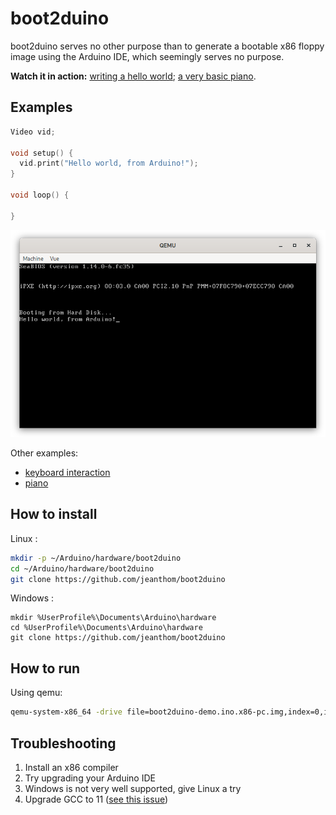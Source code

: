 # boot2duino

boot2duino serves no other purpose than to generate a bootable x86 floppy image using the Arduino IDE, which seemingly serves no purpose.

**Watch it in action:** [writing a hello world](https://vimeo.com/656339999); [a very basic piano](https://vimeo.com/661030335).

## Examples

```c++
Video vid;

void setup() {
  vid.print("Hello world, from Arduino!");
}

void loop() {
  
}
```

![boot2duino hello world example running inside QEMU](doc/hello.png)

Other examples:

 * [keyboard interaction](examples/keyboard.ino)
 * [piano](examples/piano.ino)

## How to install

Linux :

```bash
mkdir -p ~/Arduino/hardware/boot2duino
cd ~/Arduino/hardware/boot2duino
git clone https://github.com/jeanthom/boot2duino
```

Windows :

```batch
mkdir %UserProfile%\Documents\Arduino\hardware
cd %UserProfile%\Documents\Arduino\hardware
git clone https://github.com/jeanthom/boot2duino
```

## How to run

Using qemu:

```bash
qemu-system-x86_64 -drive file=boot2duino-demo.ino.x86-pc.img,index=0,if=floppy,format=raw -soundhw pcspk
```

## Troubleshooting

1. Install an x86 compiler
2. Try upgrading your Arduino IDE
3. Windows is not very well supported, give Linux a try
4. Upgrade GCC to 11 ([see this issue](https://github.com/jeanthom/boot2duino/issues/6))
